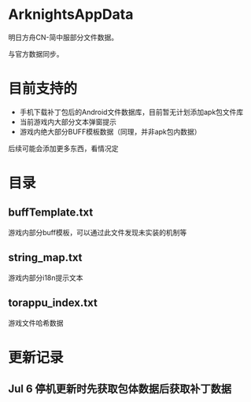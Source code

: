 # ArknightsAppData

明日方舟CN-简中服部分文件数据。

与官方数据同步。

# 目前支持的
- 手机下载补丁包后的Android文件数据库，目前暂无计划添加apk包文件库
- 当前游戏内大部分文本弹窗提示
- 游戏内绝大部分BUFF模板数据（同理，并非apk包内数据）

后续可能会添加更多东西，看情况定

# 目录
## buffTemplate.txt
 游戏内部分buff模板，可以通过此文件发现未实装的机制等
 
## string_map.txt
 游戏内部分i18n提示文本
 
## torappu_index.txt
 游戏文件哈希数据
 
# 更新记录
## Jul 6 停机更新时先获取包体数据后获取补丁数据
